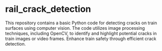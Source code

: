 # rail_crack_detection
 This repository contains a basic Python code for detecting cracks on train surfaces using computer vision. The code utilizes image processing techniques, including OpenCV, to identify and highlight potential cracks in train images or video frames. Enhance train safety through efficient crack detection.
